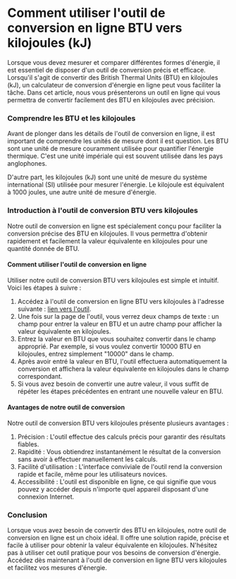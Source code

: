 Comment utiliser l'outil de conversion en ligne BTU vers kilojoules (kJ)
========================================================================

Lorsque vous devez mesurer et comparer différentes formes d'énergie, il est essentiel de disposer d'un outil de conversion précis et efficace. Lorsqu'il s'agit de convertir des British Thermal Units (BTU) en kilojoules (kJ), un calculateur de conversion d'énergie en ligne peut vous faciliter la tâche. Dans cet article, nous vous présenterons un outil en ligne qui vous permettra de convertir facilement des BTU en kilojoules avec précision.

### Comprendre les BTU et les kilojoules

Avant de plonger dans les détails de l'outil de conversion en ligne, il est important de comprendre les unités de mesure dont il est question. Les BTU sont une unité de mesure couramment utilisée pour quantifier l'énergie thermique. C'est une unité impériale qui est souvent utilisée dans les pays anglophones.

D'autre part, les kilojoules (kJ) sont une unité de mesure du système international (SI) utilisée pour mesurer l'énergie. Le kilojoule est équivalent à 1000 joules, une autre unité de mesure d'énergie.

### Introduction à l'outil de conversion BTU vers kilojoules

Notre outil de conversion en ligne est spécialement conçu pour faciliter la conversion précise des BTU en kilojoules. Il vous permettra d'obtenir rapidement et facilement la valeur équivalente en kilojoules pour une quantité donnée de BTU.

#### Comment utiliser l'outil de conversion en ligne

Utiliser notre outil de conversion BTU vers kilojoules est simple et intuitif. Voici les étapes à suivre :

1. Accédez à l'outil de conversion en ligne BTU vers kilojoules à l'adresse suivante : [lien vers l'outil](https://www.onlinecalculatorsfree.com/fr/convert/btu-to-kilojoules.html).
2. Une fois sur la page de l'outil, vous verrez deux champs de texte : un champ pour entrer la valeur en BTU et un autre champ pour afficher la valeur équivalente en kilojoules.
3. Entrez la valeur en BTU que vous souhaitez convertir dans le champ approprié. Par exemple, si vous voulez convertir 10000 BTU en kilojoules, entrez simplement "10000" dans le champ.
4. Après avoir entré la valeur en BTU, l'outil effectuera automatiquement la conversion et affichera la valeur équivalente en kilojoules dans le champ correspondant.
5. Si vous avez besoin de convertir une autre valeur, il vous suffit de répéter les étapes précédentes en entrant une nouvelle valeur en BTU.

#### Avantages de notre outil de conversion

Notre outil de conversion BTU vers kilojoules présente plusieurs avantages :

1. Précision : L'outil effectue des calculs précis pour garantir des résultats fiables.
2. Rapidité : Vous obtiendrez instantanément le résultat de la conversion sans avoir à effectuer manuellement les calculs.
3. Facilité d'utilisation : L'interface conviviale de l'outil rend la conversion rapide et facile, même pour les utilisateurs novices.
4. Accessibilité : L'outil est disponible en ligne, ce qui signifie que vous pouvez y accéder depuis n'importe quel appareil disposant d'une connexion Internet.

### Conclusion

Lorsque vous avez besoin de convertir des BTU en kilojoules, notre outil de conversion en ligne est un choix idéal. Il offre une solution rapide, précise et facile à utiliser pour obtenir la valeur équivalente en kilojoules. N'hésitez pas à utiliser cet outil pratique pour vos besoins de conversion d'énergie. Accédez dès maintenant à l'outil de conversion en ligne BTU vers kilojoules et facilitez vos mesures d'énergie.